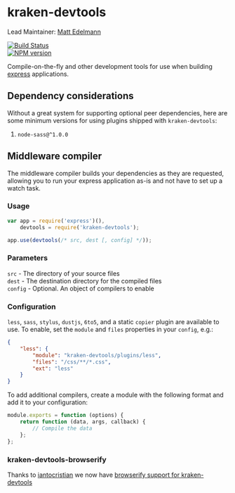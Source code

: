 kraken-devtools
===============

Lead Maintainer: [Matt Edelmann](https://github.com/grawk)  

[![Build Status](https://travis-ci.org/krakenjs/kraken-devtools.svg?branch=master)](https://travis-ci.org/krakenjs/kraken-devtools)  
[![NPM version](https://badge.fury.io/js/kraken-devtools.png)](http://badge.fury.io/js/kraken-devtools)  

Compile-on-the-fly and other development tools for use when building [express](http://expressjs.com/) applications.

## Dependency considerations

Without a great system for supporting optional peer dependencies, here are some minimum versions for using plugins shipped with `kraken-devtools`:

1. `node-sass@^1.0.0`

## Middleware compiler

The middleware compiler builds your dependencies as they are requested, allowing you to run your express application as-is and not have to set up a watch task.


### Usage

```js
var app = require('express')(),
    devtools = require('kraken-devtools');

app.use(devtools(/* src, dest [, config] */));
```

### Parameters

`src` - The directory of your source files  
`dest` - The destination directory for the compiled files  
`config` - Optional. An object of compilers to enable  



### Configuration

`less`, `sass`, `stylus`, `dustjs`, `6to5`, and a static `copier` plugin are available to use. To enable, set the `module` and `files` properties in your `config`, e.g.:

```json
{
    "less": {
        "module": "kraken-devtools/plugins/less",
        "files": "/css/**/*.css",
        "ext": "less"
    }
}
```

To add additional compilers, create a module with the following format and add it to your configuration:

```js
module.exports = function (options) {
    return function (data, args, callback) {
        // Compile the data
    };
};
```

### kraken-devtools-browserify
Thanks to [iantocristian](http://github.com/iantocristian) we now have [browserify support for kraken-devtools](https://github.com/iantocristian/kraken-devtools-browserify)

